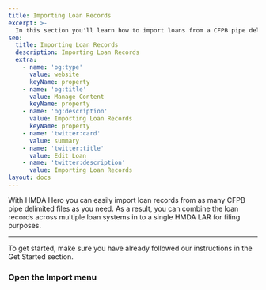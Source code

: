 ```yaml
---
title: Importing Loan Records
excerpt: >-
  In this section you'll learn how to import loans from a CFPB pipe delimitied formatted file.
seo:
  title: Importing Loan Records
  description: Importing Loan Records
  extra:
    - name: 'og:type'
      value: website
      keyName: property
    - name: 'og:title'
      value: Manage Content
      keyName: property
    - name: 'og:description'
      value: Importing Loan Records
      keyName: property
    - name: 'twitter:card'
      value: summary
    - name: 'twitter:title'
      value: Edit Loan
    - name: 'twitter:description'
      value: Importing Loan Records
layout: docs
---
```

With HMDA Hero you can easily import loan records from as many CFPB pipe delimited files as you need. As a result, you can combine the loan records across multiple loan systems in to a single HMDA LAR for filing purposes. 

---

To get started, make sure you have already followed our instructions in the Get Started section.

### Open the Import menu


